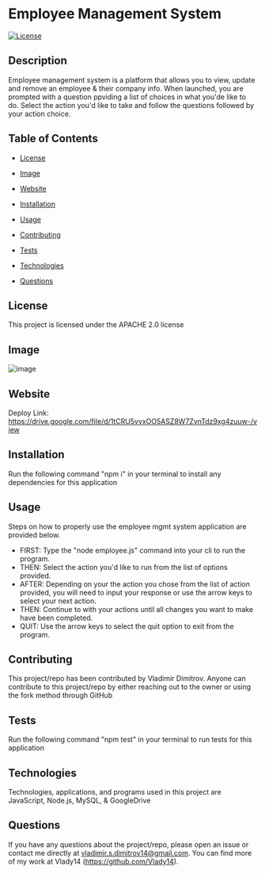 # Employee Management System

[![License](https://img.shields.io/badge/License-Apache%202.0-blue.svg)](https://opensource.org/licenses/Apache-2.0)

## Description

Employee management system is a platform that allows you to view, update and remove an employee & their company info. When launched, you are prompted with a question ppviding a list of choices in what you'de like to do. Select the action you'd like to take and follow the questions followed by your action choice.

## Table of Contents

* [License](#license)

* [Image](#image)

* [Website](#website)

* [Installation](#installation)

* [Usage](#usage)

* [Contributing](#contributing)

* [Tests](#tests)

* [Technologies](#technologies)

* [Questions](#questions)

## License

This project is licensed under the APACHE 2.0 license

## Image

![image](https://user-images.githubusercontent.com/71519918/103469068-d9509e00-4d25-11eb-8796-fde42030b076.png)

## Website

Deploy Link: https://drive.google.com/file/d/1tCRU5vvxOO5ASZ8W7ZynTdz9xg4zuuw-/view

## Installation

Run the following command "npm i" in your terminal to install any dependencies for this application

## Usage

Steps on how to properly use the employee mgmt system application are provided below.

* FIRST: Type the "node employee.js" command into your cli to run the program.
* THEN: Select the action you'd like to run from the list of options provided.
* AFTER: Depending on your the action you chose from the list of action provided, you will need to input your response or use the arrow keys to select your next action.
* THEN: Continue to with your actions until all changes you want to make have been completed.
* QUIT: Use the arrow keys to select the quit option to exit from the program.

## Contributing

This project/repo has been contributed by Vladimir Dimitrov. Anyone can contribute to this project/repo by either reaching out to the owner or using the fork method through GitHub

## Tests

Run the following command "npm test" in your terminal to run tests for this application

## Technologies

Technologies, applications, and programs used in this project are JavaScript, Node.js, MySQL, & GoogleDrive

## Questions

If you have any questions about the project/repo, please open an issue or contact me directly at <vladimir.s.dimitrov14@gmail.com>.
You can find more of my work at Vlady14 (https://github.com/Vlady14).